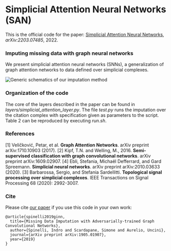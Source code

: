 # Simplicial Attention Neural Networks (SAN)

This is the official code for the paper:
[Simplicial Attention Neural Networks](https://arxiv.org/abs/2203.07485), *arXiv:2203.07485*, 2022.

### Imputing missing data with graph neural networks

We present simplicial attention neural networks (SNNs), a generalization of graph attention networks to data defined over simplicial complexes.

![Generic schematics of our imputation method](https://github.com/spindro/GINN/blob/master/download.png)

### Organization of the code

The core of the layers described in the paper can be found in *layers/simplicial_attention_layer.py*. The file *test.py* runs the imputation over the citation complex with specification given as parameters to the script. Table 2 can be reproduced by executing *run.sh*.

### References

[1] Veličković, Petar, et al. **Graph Attention Networks**. arXiv preprint arXiv:1710.10903 (2017).
[2] Kipf, T.N. and Welling, M., 2016. **Semi-supervised classification with graph convolutional networks**. arXiv preprint arXiv:1609.02907.
[4] Ebli, Stefania, Michaël Defferrard, and Gard Spreemann. **Simplicial neural networks**. arXiv preprint arXiv:2010.03633 (2020).
[3] Barbarossa, Sergio, and Stefania Sardellitti. **Topological signal processing over simplicial complexes**. IEEE Transactions on Signal Processing 68 (2020): 2992-3007.

### Cite

Please cite [our paper](https://arxiv.org/abs/2203.07485) if you use this code in your own work:

```
@article{spinelli2019ginn,
  title={Missing Data Imputation with Adversarially-trained Graph Convolutional Networks},
  author={Spinelli, Indro and Scardapane, Simone and Aurelio, Uncini},
  journal={arXiv preprint arXiv:1905.01907},
  year={2019}
}
```